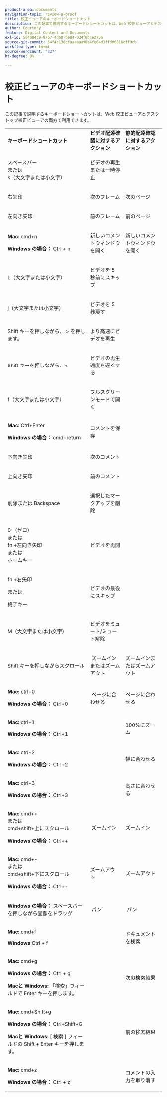 ```yaml
---
product-area: documents
navigation-topic: review-a-proof
title: 校正ビューアのキーボードショートカット
description: この記事で説明するキーボードショートカットは、Web 校正ビューアとデスクトップ校正ビューアの両方で利用できます。
author: Courtney
feature: Digital Content and Documents
exl-id: 5a408439-9767-4d68-be04-034f0bce275a
source-git-commit: 54f4c136cfaaaaaa90a4fc64d3ffd06816cff9cb
workflow-type: tm+mt
source-wordcount: '327'
ht-degree: 0%

---
```


# 校正ビューアのキーボードショートカット

この記事で説明するキーボードショートカットは、Web 校正ビューアとデスクトップ校正ビューアの両方で利用できます。 

<table style="table-layout:auto"> 
 <col> 
 <col> 
 <col> 
 <tbody> 
  <tr> 
   <td><strong>キーボードショートカット</strong> </td> 
   <td><strong>ビデオ配達確認に対するアクション</strong> </td> 
   <td><strong>静的配達確認に対するアクション</strong> </td> 
  </tr> 
  <tr> 
   <td> <p>スペースバー<br>または<br>k（大文字または小文字）</p> </td> 
   <td> <p>ビデオの再生または一時停止</p> </td> 
   <td> <p> </p> </td> 
  </tr> 
  <tr> 
   <td> <p>右矢印</p> </td> 
   <td> <p>次のフレーム</p> </td> 
   <td> <p>次のページ</p> </td> 
  </tr> 
  <tr> 
   <td> <p>左向き矢印</p> </td> 
   <td> <p>前のフレーム</p> </td> 
   <td> <p>前のページ</p> </td> 
  </tr> 
  <tr> 
   <td> <p><strong>Mac:</strong> cmd+n</p> <p><strong>Windows の場合：</strong> Ctrl + n</p> </td> 
   <td> <p>新しいコメントウィンドウを開く</p> </td> 
   <td> <p>新しいコメントウィンドウを開く</p> </td> 
  </tr> 
  <tr> 
   <td> <p>L（大文字または小文字）</p> </td> 
   <td> <p>ビデオを 5 秒前にスキップ</p> </td> 
   <td> <p> </p> </td> 
  </tr> 
  <tr> 
   <td> <p>j（大文字または小文字）</p> </td> 
   <td> <p>ビデオを 5 秒戻す</p> </td> 
   <td> <p> </p> </td> 
  </tr> 
  <tr> 
   <td> <p>Shift キーを押しながら、 &gt; を押します。</p> </td> 
   <td> <p>より高速にビデオを再生</p> </td> 
   <td> <p> </p> </td> 
  </tr> 
  <tr> 
   <td> <p>Shift キーを押しながら、&lt;</p> </td> 
   <td> <p>ビデオの再生速度を遅くする</p> </td> 
   <td> <p> </p> </td> 
  </tr> 
  <tr> 
   <td> <p>f（大文字または小文字）</p> </td> 
   <td> <p>フルスクリーンモードで開く</p> </td> 
   <td> <p> </p> </td> 
  </tr> 
  <tr> 
   <td> <p><strong>Mac:</strong> Ctrl+Enter </p> <p><strong>Windows の場合：</strong> cmd+return</p> </td> 
   <td> <p>コメントを保存</p> </td> 
   <td> <p> </p> </td> 
  </tr> 
  <tr> 
   <td> <p>下向き矢印</p> </td> 
   <td> <p>次のコメント</p> </td> 
   <td> <p> </p> </td> 
  </tr> 
  <tr> 
   <td> <p>上向き矢印</p> </td> 
   <td> <p>前のコメント</p> </td> 
   <td> <p> </p> </td> 
  </tr> 
  <tr> 
   <td> <p>削除または Backspace</p> </td> 
   <td> <p>選択したマークアップを削除</p> </td> 
   <td> <p> </p> </td> 
  </tr> 
  <tr> 
   <td> <p>0 （ゼロ）<br>または<br> fn +左向き矢印<br> または<br> ホームキー</p> </td> 
   <td> <p>ビデオを再開</p> </td> 
   <td> <p> </p> </td> 
  </tr> 
  <tr> 
   <td> <p>fn +右矢印</p> <p>または</p> <p>終了キー</p> </td> 
   <td> <p>ビデオの最後にスキップ</p> </td> 
   <td> <p> </p> </td> 
  </tr> 
  <tr> 
   <td> <p>M（大文字または小文字）</p> </td> 
   <td> <p>ビデオをミュート/ミュート解除</p> </td> 
   <td> <p> </p> </td> 
  </tr> 
  <tr> 
   <td> <p>Shift キーを押しながらスクロール</p> </td> 
   <td> <p> ズームインまたはズームアウト</p> </td> 
   <td> <p>ズームインまたはズームアウト</p> </td> 
  </tr> 
  <tr> 
   <td> <p><strong>Mac:</strong> ctrl+0</p> <p><strong>Windows の場合：</strong> Ctrl+0</p> </td> 
   <td> <p> ページに合わせる</p> </td> 
   <td> <p>ページに合わせる</p> </td> 
  </tr> 
  <tr> 
   <td> <p><strong>Mac:</strong> ctrl+1</p> <p><strong>Windows の場合：</strong> Ctrl+1</p> </td> 
   <td> <p> </p> </td> 
   <td> <p>100%にズーム </p> </td> 
  </tr> 
  <tr> 
   <td> <p><strong>Mac:</strong> ctrl+2</p> <p><strong>Windows の場合：</strong> Ctrl+2</p> </td> 
   <td> <p> </p> </td> 
   <td> <p>幅に合わせる </p> </td> 
  </tr> 
  <tr> 
   <td> <p><strong>Mac:</strong> ctrl+3</p> <p><strong>Windows の場合：</strong> Ctrl+3 </p> </td> 
   <td> <p> </p> </td> 
   <td> <p>高さに合わせる </p> </td> 
  </tr> 
  <tr> 
   <td> <p><strong>Mac:</strong> cmd++ <br>または <br>cmd+shift+上にスクロール</p> <p><strong>Windows の場合：</strong> Ctrl++</p> </td> 
   <td> <p> ズームイン</p> </td> 
   <td> <p>ズームイン </p> </td> 
  </tr> 
  <tr> 
   <td> <p><strong>Mac:</strong> cmd+- <br>または <br>cmd+shift+下にスクロール</p> <p><strong>Windows の場合：</strong> Ctrl+-</p> </td> 
   <td> <p>ズームアウト </p> </td> 
   <td> <p>ズームアウト</p> </td> 
  </tr> 
  <tr> 
   <td> <p><strong>Windows の場合：</strong> スペースバーを押しながら画像をドラッグ</p> </td> 
   <td> <p> パン</p> </td> 
   <td> <p> パン</p> </td> 
  </tr> 
  <tr> 
   <td> <p><strong>Mac:</strong> cmd+f</p> <p><strong>Windows</strong>:Ctrl + f</p> </td> 
   <td> <p> </p> </td> 
   <td> <p>ドキュメントを検索</p> </td> 
  </tr> 
  <tr> 
   <td> <p><strong>Mac:</strong> cmd+g</p> <p><strong>Windows の場合：</strong> Ctrl + g</p> <p><strong>Macと Windows:</strong> 「検索」フィールドで Enter キーを押します。</p> </td> 
   <td> <p> </p> </td> 
   <td> <p>次の検索結果</p> </td> 
  </tr> 
  <tr> 
   <td> <p><strong>Mac:</strong> cmd+Shift+g</p> <p><strong>Windows の場合：</strong> Ctrl+Shift+G</p> <p><strong>Macと Windows:</strong> [ 検索 ] フィールドの Shift + Enter キーを押します。</p> </td> 
   <td> <p> </p> </td> 
   <td> <p>前の検索結果</p> </td> 
  </tr> 
  <tr> 
   <td> <p><strong>Mac:</strong> cmd+z</p> <p><strong>Windows の場合：</strong> Ctrl + z</p> </td> 
   <td> <p> </p> </td> 
   <td> <p>コメントの入力を取り消す</p> </td> 
  </tr> 
 </tbody> 
</table>

